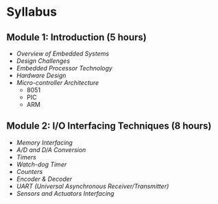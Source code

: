# Syllabus

## Module 1: Introduction (5 hours)
- *Overview of Embedded Systems*
- *Design Challenges*
- *Embedded Processor Technology*
- *Hardware Design*
- *Micro-controller Architecture*
  - 8051
  - PIC
  - ARM

## Module 2: I/O Interfacing Techniques (8 hours)
- *Memory Interfacing*
- *A/D and D/A Conversion*
- *Timers*
- *Watch-dog Timer*
- *Counters*
- *Encoder & Decoder*
- *UART (Universal Asynchronous Receiver/Transmitter)*
- *Sensors and Actuators Interfacing*

